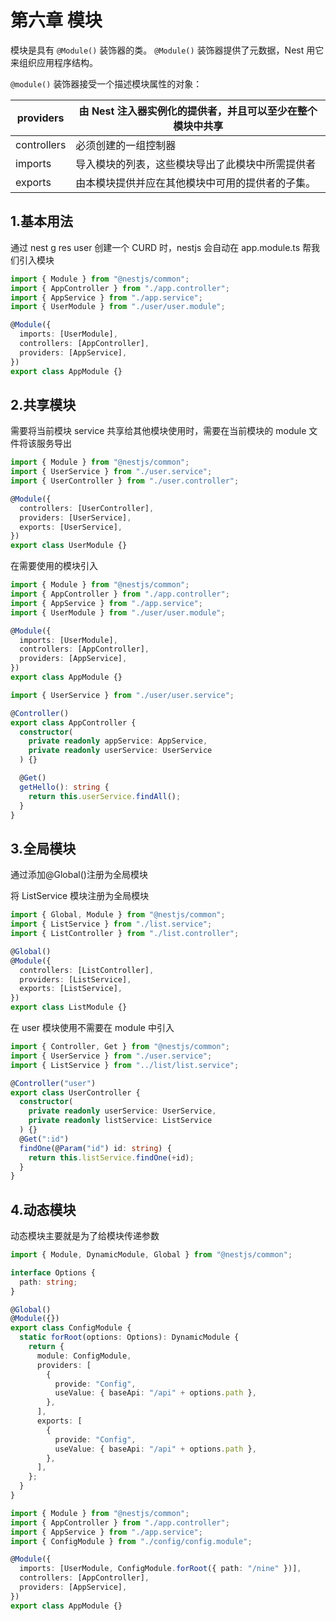 # 第六章 模块

模块是具有 `@Module()` 装饰器的类。 `@Module()` 装饰器提供了元数据，Nest 用它来组织应用程序结构。

`@module()` 装饰器接受一个描述模块属性的对象：

| providers   | 由 Nest 注入器实例化的提供者，并且可以至少在整个模块中共享 |
| ----------- | ---------------------------------------------------------- |
| controllers | 必须创建的一组控制器                                       |
| imports     | 导入模块的列表，这些模块导出了此模块中所需提供者           |
| exports     | 由本模块提供并应在其他模块中可用的提供者的子集。           |

## 1.基本用法

通过 nest g res user 创建一个 CURD 时，nestjs 会自动在 app.module.ts 帮我们引入模块

```typescript
import { Module } from "@nestjs/common";
import { AppController } from "./app.controller";
import { AppService } from "./app.service";
import { UserModule } from "./user/user.module";

@Module({
  imports: [UserModule],
  controllers: [AppController],
  providers: [AppService],
})
export class AppModule {}
```

## 2.共享模块

需要将当前模块 service 共享给其他模块使用时，需要在当前模块的 module 文件将该服务导出

```typescript
import { Module } from "@nestjs/common";
import { UserService } from "./user.service";
import { UserController } from "./user.controller";

@Module({
  controllers: [UserController],
  providers: [UserService],
  exports: [UserService],
})
export class UserModule {}
```

在需要使用的模块引入

```typescript
import { Module } from "@nestjs/common";
import { AppController } from "./app.controller";
import { AppService } from "./app.service";
import { UserModule } from "./user/user.module";

@Module({
  imports: [UserModule],
  controllers: [AppController],
  providers: [AppService],
})
export class AppModule {}
```

```typescript
import { UserService } from "./user/user.service";

@Controller()
export class AppController {
  constructor(
    private readonly appService: AppService,
    private readonly userService: UserService
  ) {}

  @Get()
  getHello(): string {
    return this.userService.findAll();
  }
}
```

## 3.全局模块

通过添加@Global()注册为全局模块

将 ListService 模块注册为全局模块

```typescript
import { Global, Module } from "@nestjs/common";
import { ListService } from "./list.service";
import { ListController } from "./list.controller";

@Global()
@Module({
  controllers: [ListController],
  providers: [ListService],
  exports: [ListService],
})
export class ListModule {}
```

在 user 模块使用不需要在 module 中引入

```typescript
import { Controller, Get } from "@nestjs/common";
import { UserService } from "./user.service";
import { ListService } from "../list/list.service";

@Controller("user")
export class UserController {
  constructor(
    private readonly userService: UserService,
    private readonly listService: ListService
  ) {}
  @Get(":id")
  findOne(@Param("id") id: string) {
    return this.listService.findOne(+id);
  }
}
```

## 4.动态模块

动态模块主要就是为了给模块传递参数

```typescript
import { Module, DynamicModule, Global } from "@nestjs/common";

interface Options {
  path: string;
}

@Global()
@Module({})
export class ConfigModule {
  static forRoot(options: Options): DynamicModule {
    return {
      module: ConfigModule,
      providers: [
        {
          provide: "Config",
          useValue: { baseApi: "/api" + options.path },
        },
      ],
      exports: [
        {
          provide: "Config",
          useValue: { baseApi: "/api" + options.path },
        },
      ],
    };
  }
}
```

```typescript
import { Module } from "@nestjs/common";
import { AppController } from "./app.controller";
import { AppService } from "./app.service";
import { ConfigModule } from "./config/config.module";

@Module({
  imports: [UserModule, ConfigModule.forRoot({ path: "/nine" })],
  controllers: [AppController],
  providers: [AppService],
})
export class AppModule {}
```
